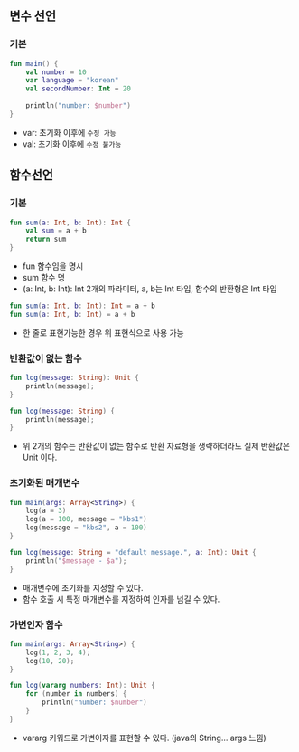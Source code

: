 ## 변수 선언
### 기본
```kotlin
fun main() {
    val number = 10
    var language = "korean"
    val secondNumber: Int = 20
    
    println("number: $number")
}
```
- var: 초기화 이후에 `수정 가능`
- val: 초기화 이후에 `수정 불가능`

## 함수선언
### 기본
```kotlin
fun sum(a: Int, b: Int): Int {
    val sum = a + b
    return sum
}
```

- fun 함수임을 명시
- sum 함수 명
- (a: Int, b: Int): Int 2개의 파라미터, a, b는 Int 타입, 함수의 반환형은 Int 타입


```kotlin
fun sum(a: Int, b: Int): Int = a + b
fun sum(a: Int, b: Int) = a + b
```
- 한 줄로 표현가능한 경우 위 표현식으로 사용 가능

### 반환값이 없는 함수
```kotlin
fun log(message: String): Unit {
    println(message);
}

fun log(message: String) {
    println(message);
}
```
- 위 2개의 함수는 반환값이 없는 함수로 반환 자료형을 생략하더라도 실제 반환값은 Unit 이다.

### 초기화된 매개변수
```kotlin
fun main(args: Array<String>) {
    log(a = 3)
    log(a = 100, message = "kbs1")
    log(message = "kbs2", a = 100)
}

fun log(message: String = "default message.", a: Int): Unit {
    println("$message - $a");
}
```
- 매개변수에 초기화를 지정할 수 있다.
- 함수 호출 시 특정 매개변수를 지정하여 인자를 넘길 수 있다.


### 가변인자 함수
```kotlin
fun main(args: Array<String>) {
    log(1, 2, 3, 4);
    log(10, 20);
}

fun log(vararg numbers: Int): Unit {
    for (number in numbers) {
        println("number: $number")
    }
}
```
- vararg 키워드로 가변이자를 표현할 수 있다. (java의 String... args 느낌)